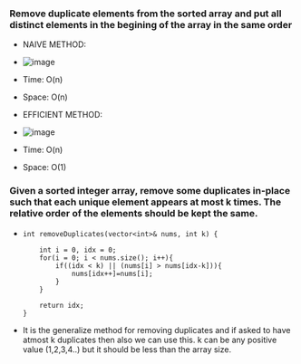 ### Remove duplicate elements from the sorted array and put all distinct elements in the begining of the array in the same order

- NAIVE METHOD:
- ![image](https://github.com/shubham-156760530/DSA-Questions/assets/59314528/fc961ba7-ba38-45a9-8587-156eea532538)
- Time: O(n)
- Space: O(n)

- EFFICIENT METHOD:
- ![image](https://github.com/shubham-156760530/DSA-Questions/assets/59314528/9294cd49-7d68-4a2f-ad6e-9566f1a7d6d6)
- Time: O(n)
- Space: O(1)

### Given a sorted integer array, remove some duplicates in-place such that each unique element appears at most k times. The relative order of the elements should be kept the same.

-     int removeDuplicates(vector<int>& nums, int k) {
  
          int i = 0, idx = 0;
          for(i = 0; i < nums.size(); i++){
              if((idx < k) || (nums[i] > nums[idx-k])){
                  nums[idx++]=nums[i];
              }
          }
      
          return idx;
      }

- It is the generalize method for removing duplicates and if asked to have atmost k duplicates then also we can use this. k can be any positive value (1,2,3,4..) but it should be less than the array size.
